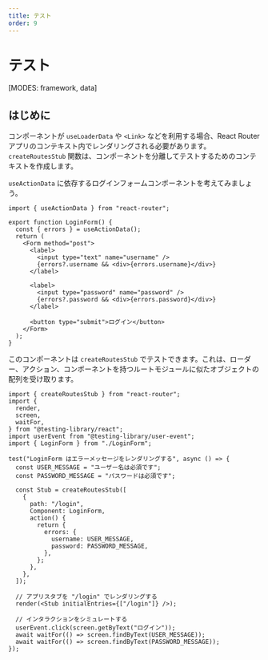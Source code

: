 ```yaml
---
title: テスト
order: 9
---
```


# テスト

[MODES: framework, data]

## はじめに

コンポーネントが `useLoaderData` や `<Link>` などを利用する場合、React Router アプリのコンテキスト内でレンダリングされる必要があります。`createRoutesStub` 関数は、コンポーネントを分離してテストするためのコンテキストを作成します。

`useActionData` に依存するログインフォームコンポーネントを考えてみましょう。

```tsx
import { useActionData } from "react-router";

export function LoginForm() {
  const { errors } = useActionData();
  return (
    <Form method="post">
      <label>
        <input type="text" name="username" />
        {errors?.username && <div>{errors.username}</div>}
      </label>

      <label>
        <input type="password" name="password" />
        {errors?.password && <div>{errors.password}</div>}
      </label>

      <button type="submit">ログイン</button>
    </Form>
  );
}
```

このコンポーネントは `createRoutesStub` でテストできます。これは、ローダー、アクション、コンポーネントを持つルートモジュールに似たオブジェクトの配列を受け取ります。

```tsx
import { createRoutesStub } from "react-router";
import {
  render,
  screen,
  waitFor,
} from "@testing-library/react";
import userEvent from "@testing-library/user-event";
import { LoginForm } from "./LoginForm";

test("LoginForm はエラーメッセージをレンダリングする", async () => {
  const USER_MESSAGE = "ユーザー名は必須です";
  const PASSWORD_MESSAGE = "パスワードは必須です";

  const Stub = createRoutesStub([
    {
      path: "/login",
      Component: LoginForm,
      action() {
        return {
          errors: {
            username: USER_MESSAGE,
            password: PASSWORD_MESSAGE,
          },
        };
      },
    },
  ]);

  // アプリスタブを "/login" でレンダリングする
  render(<Stub initialEntries={["/login"]} />);

  // インタラクションをシミュレートする
  userEvent.click(screen.getByText("ログイン"));
  await waitFor(() => screen.findByText(USER_MESSAGE));
  await waitFor(() => screen.findByText(PASSWORD_MESSAGE));
});
```